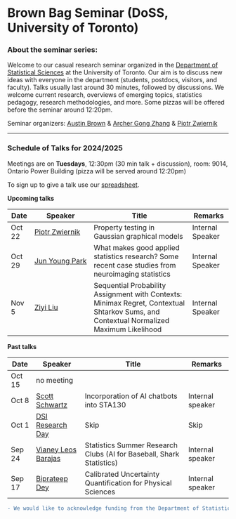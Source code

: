 # Brown Bag Seminar (DoSS, University of Toronto)


### About the seminar series:

Welcome to our casual research seminar organized in the [Department of Statistical Sciences](https://www.statistics.utoronto.ca) at the University of Toronto. Our aim is to discuss new ideas with everyone in the department (students, postdocs, visitors, and faculty). Talks usually last around 30 minutes, followed by discussions. We welcome current research, overviews of emerging topics, statistics pedagogy, research methodologies, and more. Some pizzas will be offered before the seminar around 12:20pm. 

Seminar organizers: [Austin Brown](https://austindavidbrown.github.io) & [Archer Gong Zhang](https://gozhang.github.io) & [Piotr Zwiernik](https://pzwiernik.github.io/) 

***


### Schedule of Talks for 2024/2025

Meetings are on **Tuesdays**, 12:30pm (30 min talk + discussion), room: 9014, Ontario Power Building
(pizza will be served around 12:20pm)

To sign up to give a talk use our [spreadsheet](https://docs.google.com/spreadsheets/d/1jehHvf0QCG2Udc-gZsMIl6pLYsxyoAYFPcnJWDQhCUY/edit#gid=0).

**Upcoming talks**

| Date | Speaker | Title | Remarks |
|-|-|-|-|
| Oct 22 | [Piotr&#160;Zwiernik](https://pzwiernik.github.io) | Property testing in Gaussian graphical models  | Internal Speaker |
| Oct 29 | [Jun&#160;Young&#160;Park](https://junjypark.github.io) | What makes good applied statistics research? Some recent case studies from neuroimaging statistics  | Internal Speaker |
| Nov 5 | [Ziyi&#160;Liu](https://www.statistics.utoronto.ca/people/directories/graduate-students/ziyi-liu) | Sequential Probability Assignment with Contexts: Minimax Regret, Contextual Shtarkov Sums, and Contextual Normalized Maximum Likelihood  | Internal Speaker |



**Past talks**

| Date | Speaker | Title | Remarks |
|-|-|-|-|
| Oct 15 | no meeting |   |  |
| Oct 8 | [Scott Schwartz](https://www.statistics.utoronto.ca/people/directories/all-faculty/scott-schwartz) |  Incorporation of AI chatbots into STA130 | Internal speaker |
| Oct 1 | [DSI Research Day](https://datasciences.utoronto.ca/research_day_2024/) | Skip | Skip |
| Sep 24 | [Vianey Leos Barajas](https://www.vleosbarajas.com/) | Statistics Summer Research Clubs (AI for Baseball, Shark Statistics) | Internal speaker |
| Sep 17 | [Biprateep Dey](https://biprateep.de/) | Calibrated Uncertainty Quantification for Physical Sciences | Internal speaker |



```diff
- We would like to acknowledge funding from the Department of Statistical Sciences. 
```
